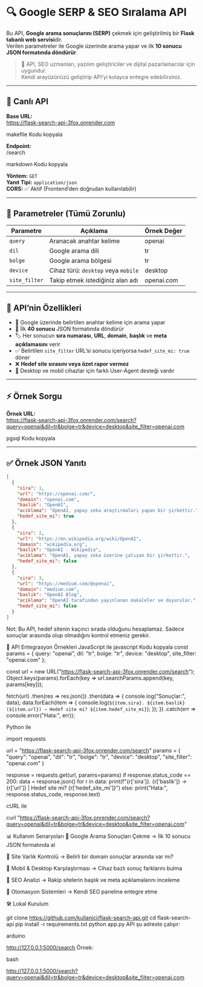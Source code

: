 # 🔍 Google SERP & SEO Sıralama API

Bu API, **Google arama sonuçlarını (SERP)** çekmek için geliştirilmiş bir **Flask tabanlı web servisi**dir.  
Verilen parametreler ile Google üzerinde arama yapar ve ilk **10 sonucu JSON formatında döndürür**.  

> 📌 API, SEO uzmanları, yazılım geliştiriciler ve dijital pazarlamacılar için uygundur.  
> Kendi arayüzünüzü geliştirip API’yi kolayca entegre edebilirsiniz.

---

## 🚀 Canlı API

**Base URL:**  
https://flask-search-api-3fox.onrender.com

makefile
Kodu kopyala

**Endpoint:**  
/search

markdown
Kodu kopyala

**Yöntem:** `GET`  
**Yanıt Tipi:** `application/json`  
**CORS:** ✅ Aktif (Frontend’den doğrudan kullanılabilir)

---

## 📌 Parametreler (Tümü Zorunlu)

| Parametre      | Açıklama                                | Örnek Değer    |
|---------------|---------------------------------------|---------------|
| `query`       | Aranacak anahtar kelime               | openai        |
| `dil`         | Google arama dili                     | tr            |
| `bolge`       | Google arama bölgesi                  | tr            |
| `device`      | Cihaz türü: `desktop` veya `mobile`   | desktop       |
| `site_filter` | Takip etmek istediğiniz alan adı      | openai.com    |

---

## 🎯 API’nin Özellikleri

- 🔎 Google üzerinde belirtilen anahtar kelime için arama yapar  
- 📌 İlk **40 sonucu** JSON formatında döndürür  
- 🏷️ Her sonucun **sıra numarası**, **URL**, **domain**, **başlık** ve **meta açıklamasını** verir  
- ✅ Belirtilen `site_filter` URL’si sonucu içeriyorsa `hedef_site_mi: true` döner  
- ❌ **Hedef site sırasını veya özet rapor vermez**  
- 📱 Desktop ve mobil cihazlar için farklı User-Agent desteği vardır  

---

## ⚡ Örnek Sorgu

**Örnek URL:**  
https://flask-search-api-3fox.onrender.com/search?query=openai&dil=tr&bolge=tr&device=desktop&site_filter=openai.com

pgsql
Kodu kopyala

---

## ✅ Örnek JSON Yanıtı

```json
[
  {
    "sira": 1,
    "url": "https://openai.com/",
    "domain": "openai.com",
    "baslik": "OpenAI",
    "aciklama": "OpenAI, yapay zeka araştırmaları yapan bir şirkettir.",
    "hedef_site_mi": true
  },
  {
    "sira": 2,
    "url": "https://en.wikipedia.org/wiki/OpenAI",
    "domain": "wikipedia.org",
    "baslik": "OpenAI - Wikipedia",
    "aciklama": "OpenAI, yapay zeka üzerine çalışan bir şirkettir.",
    "hedef_site_mi": false
  },
  {
    "sira": 3,
    "url": "https://medium.com/@openai",
    "domain": "medium.com",
    "baslik": "OpenAI Blog",
    "aciklama": "OpenAI tarafından yayınlanan makaleler ve duyurular.",
    "hedef_site_mi": false
  }
]
```
Not: Bu API, hedef sitenin kaçıncı sırada olduğunu hesaplamaz.
Sadece sonuçlar arasında olup olmadığını kontrol etmeniz gerekir.

🧩 API Entegrasyon Örnekleri
JavaScript ile
javascript
Kodu kopyala
const params = {
  query: "openai",
  dil: "tr",
  bolge: "tr",
  device: "desktop",
  site_filter: "openai.com"
};

const url = new URL("https://flask-search-api-3fox.onrender.com/search");
Object.keys(params).forEach(key => url.searchParams.append(key, params[key]));

fetch(url)
  .then(res => res.json())
  .then(data => {
    console.log("Sonuçlar:", data);
    data.forEach(item => {
      console.log(`${item.sira}. ${item.baslik} (${item.url}) — Hedef site mi? ${item.hedef_site_mi}`);
    });
  })
  .catch(err => console.error("Hata:", err));

Python ile

import requests

url = "https://flask-search-api-3fox.onrender.com/search"
params = {
    "query": "openai",
    "dil": "tr",
    "bolge": "tr",
    "device": "desktop",
    "site_filter": "openai.com"
}

response = requests.get(url, params=params)
if response.status_code == 200:
    data = response.json()
    for r in data:
        print(f"{r['sira']}. {r['baslik']} -> {r['url']} | Hedef site mi? {r['hedef_site_mi']}")
else:
    print("Hata:", response.status_code, response.text)


cURL ile

curl "https://flask-search-api-3fox.onrender.com/search?query=openai&dil=tr&bolge=tr&device=desktop&site_filter=openai.com"


📊 Kullanım Senaryoları
🔹 Google Arama Sonuçları Çekme → İlk 10 sonucu JSON formatında al

🔹 Site Varlık Kontrolü → Belirli bir domain sonuçlar arasında var mı?

🔹 Mobil & Desktop Karşılaştırması → Cihaz bazlı sonuç farklarını bulma

🔹 SEO Analizi → Rakip sitelerin başlık ve meta açıklamalarını inceleme

🔹 Otomasyon Sistemleri → Kendi SEO paneline entegre etme

🛠 Lokal Kurulum

git clone https://github.com/kullanici/flask-search-api.git
cd flask-search-api
pip install -r requirements.txt
python app.py
API şu adreste çalışır:

arduino

http://127.0.0.1:5000/search
Örnek:

bash

http://127.0.0.1:5000/search?query=openai&dil=tr&bolge=tr&device=desktop&site_filter=openai.com
